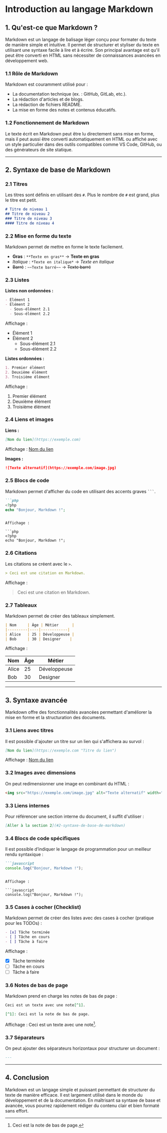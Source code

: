 # Introduction au langage Markdown

## 1. Qu'est-ce que Markdown ?

Markdown est un langage de balisage léger conçu pour formater du texte de manière simple et intuitive. Il permet de structurer et styliser du texte en utilisant une syntaxe facile à lire et à écrire. Son principal avantage est qu'il peut être converti en HTML sans nécessiter de connaissances avancées en développement web.

### 1.1 Rôle de Markdown
Markdown est couramment utilisé pour :
- La documentation technique (ex. : GitHub, GitLab, etc.).
- La rédaction d'articles et de blogs.
- La rédaction de fichiers README.
- La mise en forme des notes et contenus éducatifs.

### 1.2 Fonctionnement de Markdown
Le texte écrit en Markdown peut être lu directement sans mise en forme, mais il peut aussi être converti automatiquement en HTML ou affiché avec un style particulier dans des outils compatibles comme VS Code, GitHub, ou des générateurs de site statique.

---

## 2. Syntaxe de base de Markdown

### 2.1 Titres
Les titres sont définis en utilisant des `#`. Plus le nombre de `#` est grand, plus le titre est petit.

```markdown
# Titre de niveau 1
## Titre de niveau 2
### Titre de niveau 3
#### Titre de niveau 4
```

### 2.2 Mise en forme du texte
Markdown permet de mettre en forme le texte facilement.

- **Gras** : `**Texte en gras**` → **Texte en gras**
- *Italique* : `*Texte en italique*` → *Texte en italique*
- ~~Barré~~ : `~~Texte barré~~` → ~~Texte barré~~

### 2.3 Listes

**Listes non ordonnées :**

```markdown
- Élément 1
- Élément 2
  - Sous-élément 2.1
  - Sous-élément 2.2
```

Affichage :
- Élément 1
- Élément 2
  - Sous-élément 2.1
  - Sous-élément 2.2

**Listes ordonnées :**

```markdown
1. Premier élément
2. Deuxième élément
3. Troisième élément
```

Affichage :
1. Premier élément
2. Deuxième élément
3. Troisième élément

### 2.4 Liens et images

**Liens :**

```markdown
[Nom du lien](https://exemple.com)
```

Affichage : [Nom du lien](https://exemple.com)

**Images :**

```markdown
![Texte alternatif](https://exemple.com/image.jpg)
```

### 2.5 Blocs de code
Markdown permet d'afficher du code en utilisant des accents graves ` ``` `.

```markdown
```php
<?php
echo "Bonjour, Markdown !";
```
```

Affichage :

```php
<?php
echo "Bonjour, Markdown !";
```

### 2.6 Citations

Les citations se créent avec le `>`.

```markdown
> Ceci est une citation en Markdown.
```

Affichage :
> Ceci est une citation en Markdown.

### 2.7 Tableaux
Markdown permet de créer des tableaux simplement.

```markdown
| Nom     | Âge | Métier      |
|---------|----|------------|
| Alice   | 25 | Développeuse |
| Bob     | 30 | Designer    |
```

Affichage :

| Nom     | Âge | Métier      |
|---------|----|------------|
| Alice   | 25 | Développeuse |
| Bob     | 30 | Designer    |

---

## 3. Syntaxe avancée

Markdown offre des fonctionnalités avancées permettant d'améliorer la mise en forme et la structuration des documents.

### 3.1 Liens avec titres
Il est possible d'ajouter un titre sur un lien qui s'affichera au survol :

```markdown
[Nom du lien](https://exemple.com "Titre du lien")
```

Affichage : [Nom du lien](https://exemple.com "Titre du lien")

### 3.2 Images avec dimensions
On peut redimensionner une image en combinant du HTML :

```markdown
<img src="https://exemple.com/image.jpg" alt="Texte alternatif" width="300" height="200">
```

### 3.3 Liens internes
Pour référencer une section interne du document, il suffit d'utiliser :

```markdown
[Aller à la section 2](#2-syntaxe-de-base-de-markdown)
```

### 3.4 Blocs de code spécifiques
Il est possible d’indiquer le langage de programmation pour un meilleur rendu syntaxique :

```markdown
```javascript
console.log("Bonjour, Markdown !");
```
```

Affichage :

```javascript
console.log("Bonjour, Markdown !");
```

### 3.5 Cases à cocher (Checklist)
Markdown permet de créer des listes avec des cases à cocher (pratique pour les TODOs) :

```markdown
- [x] Tâche terminée
- [ ] Tâche en cours
- [ ] Tâche à faire
```

Affichage :
- [x] Tâche terminée
- [ ] Tâche en cours
- [ ] Tâche à faire

### 3.6 Notes de bas de page
Markdown prend en charge les notes de bas de page :

```markdown
Ceci est un texte avec une note[^1].

[^1]: Ceci est la note de bas de page.
```

Affichage :
Ceci est un texte avec une note[^1].

[^1]: Ceci est la note de bas de page.

### 3.7 Séparateurs
On peut ajouter des séparateurs horizontaux pour structurer un document :

```markdown
---
```

---

## 4. Conclusion
Markdown est un langage simple et puissant permettant de structurer du texte de manière efficace. Il est largement utilisé dans le monde du développement et de la documentation. En maîtrisant sa syntaxe de base et avancée, vous pourrez rapidement rédiger du contenu clair et bien formaté sans effort.

